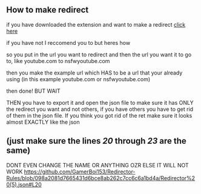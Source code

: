 ## How to make redirect

if you have downloaded the extension and want to make a redirect [click here](chrome-extension://ocgpenflpmgnfapjedencafcfakcekcd/help.html#basicusage)

if you have not I reccomend you to but heres how

so you put in the url you want to redirect and then the url you want it to go to, like youtube.com to nsfwyoutube.com

then you make the example url which HAS to be a url that your already using (in this example youtube.com or nsfwyoutube.com)

then done! BUT WAIT

THEN you have to export it and open the json file to make sure it has ONLY the redirect you want and not others, if you have others you have
to get rid of them in the json file. If you think you got rid of the ret make sure it looks almost EXACTLY like the json
## (just make sure the lines *20*  through *23*  are the same)
DONT EVEN CHANGE THE NAME OR ANYTHING OZR ELSE IT WILL NOT WORK https://github.com/GamerBoi153/Redirector-Rules/blob/098a2081d7665431d6bce8ab262c7cc6c6a1bd4a/Redirector%20(5).json#L20

